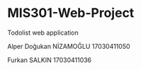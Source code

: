 # MIS301-Web-Project

Todolist web application

Alper Doğukan NİZAMOĞLU 17030411050

Furkan SALKIN 17030411036
